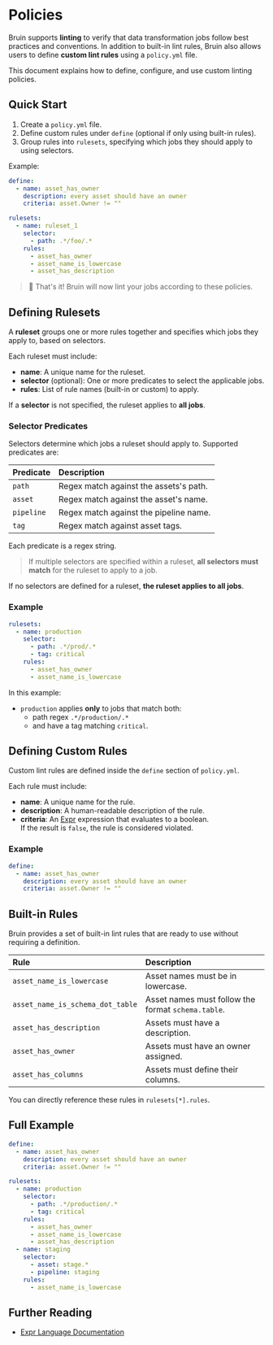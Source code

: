 # Policies

Bruin supports **linting** to verify that data transformation jobs follow best practices and conventions. In addition to built-in lint rules, Bruin also allows users to define **custom lint rules** using a `policy.yml` file.

This document explains how to define, configure, and use custom linting policies.

## Quick Start

1. Create a `policy.yml` file.
2. Define custom rules under `define` (optional if only using built-in rules).
3. Group rules into `rulesets`, specifying which jobs they should apply to using selectors.

Example:

```yaml
define:
  - name: asset_has_owner
    description: every asset should have an owner
    criteria: asset.Owner != ""

rulesets:
  - name: ruleset_1
    selector:
      - path: .*/foo/.*
    rules:
      - asset_has_owner
      - asset_name_is_lowercase
      - asset_has_description
```

> 🚀 That's it! Bruin will now lint your jobs according to these policies.

## Defining Rulesets

A **ruleset** groups one or more rules together and specifies which jobs they apply to, based on selectors.

Each ruleset must include:
- **name**: A unique name for the ruleset.
- **selector** (optional): One or more predicates to select the applicable jobs.
- **rules**: List of rule names (built-in or custom) to apply.

If a **selector** is not specified, the ruleset applies to **all jobs**.

### Selector Predicates

Selectors determine which jobs a ruleset should apply to. Supported predicates are:

| Predicate | Description |
| :--- | :--- |
| `path` | Regex match against the assets's path. |
| `asset` | Regex match against the asset's name. |
| `pipeline` | Regex match against the pipeline name. |
| `tag` | Regex match against asset tags. |

Each predicate is a regex string.

> If multiple selectors are specified within a ruleset, **all selectors must match** for the ruleset to apply to a job.

If no selectors are defined for a ruleset, **the ruleset applies to all jobs**.

### Example

```yaml
rulesets:
  - name: production
    selector:
      - path: .*/prod/.*
      - tag: critical
    rules:
      - asset_has_owner
      - asset_name_is_lowercase
```

In this example:
- `production` applies **only** to jobs that match both:
  - path regex `.*/production/.*`
  - and have a tag matching `critical`.

## Defining Custom Rules

Custom lint rules are defined inside the `define` section of `policy.yml`.

Each rule must include:
- **name**: A unique name for the rule.
- **description**: A human-readable description of the rule.
- **criteria**: An [Expr](https://expr-lang.org/) expression that evaluates to a boolean.  
  If the result is `false`, the rule is considered violated.

### Example

```yaml
define:
  - name: asset_has_owner
    description: every asset should have an owner
    criteria: asset.Owner != ""
```


## Built-in Rules

Bruin provides a set of built-in lint rules that are ready to use without requiring a definition.

| Rule | Description |
| :--- | :--- |
| `asset_name_is_lowercase` | Asset names must be in lowercase. |
| `asset_name_is_schema_dot_table` | Asset names must follow the format `schema.table`. |
| `asset_has_description` | Assets must have a description. |
| `asset_has_owner` | Assets must have an owner assigned. |
| `asset_has_columns` | Assets must define their columns. |

You can directly reference these rules in `rulesets[*].rules`.

## Full Example

```yaml
define:
  - name: asset_has_owner
    description: every asset should have an owner
    criteria: asset.Owner != ""

rulesets:
  - name: production
    selector:
      - path: .*/production/.*
      - tag: critical
    rules:
      - asset_has_owner
      - asset_name_is_lowercase
      - asset_has_description
  - name: staging
    selector:
      - asset: stage.*
      - pipeline: staging
    rules:
      - asset_name_is_lowercase
```


## Further Reading

- [Expr Language Documentation](https://expr-lang.org/)
